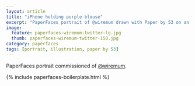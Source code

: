 ```yaml
---
layout: article
title: "iPhone holding purple blouse"
excerpt: "PaperFaces portrait of @wiremum drawn with Paper by 53 on an iPad."
image: 
  feature: paperfaces-wiremum-twitter-lg.jpg
  thumb: paperfaces-wiremum-twitter-150.jpg
category: paperfaces
tags: [portrait, illustration, paper by 53]
---
```


PaperFaces portrait commissioned of [@wiremum](http://twitter.com/wiremum).

{% include paperfaces-boilerplate.html %}